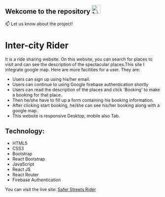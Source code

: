 ## Wekcome to the repository <img src="https://user-images.githubusercontent.com/1303154/88677602-1635ba80-d120-11ea-84d8-d263ba5fc3c0.gif" width="28px" alt="hi">


:mailbox: Let us know about the project!

# Inter-city Rider

It is a ride sharing website. On this website, you can search for places to visit and can see the description of the spectacular places.This site I integrate google map. Here are more facilities for a user. They are:
- Users can sign up using his/her email.
-  Users can continue to using Google firebase authentication shortly
- Users can read the description of the places and click 'Booking' to make a booking for that place.
- Then he/she have to fill up a form containing his booking information.
- After clicking start booking, he/she can see his/her booking along with a google map.
- This website is responsive Desktop, mobile also Tab.

## Technology: 
- HTML5
- CSS3
- Bootstrap
- React Bootstrap
- JavaScript
- React JS
- React Router
- Firebase Authentication

You can visit the live site: [Safer Streets Rider](https://safer-streets-rider.netlify.app/)
